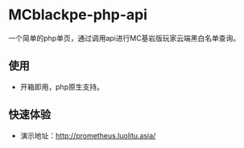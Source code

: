 # MCblackpe-php-api
一个简单的php单页，通过调用api进行MC基岩版玩家云端黑白名单查询。
## 使用
- 开箱即用，php原生支持。
## 快速体验
- 演示地址：http://prometheus.luolitu.asia/
